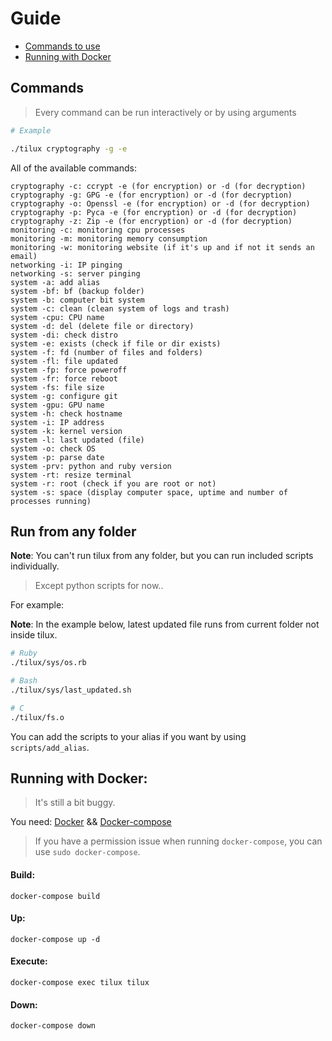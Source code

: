 # Guide

- [Commands to use](#commands)
- [Running with Docker](#running-with-docker)

## Commands

> Every command can be run interactively or by using arguments

```bash
# Example

./tilux cryptography -g -e
```

All of the available commands:

```
cryptography -c: ccrypt -e (for encryption) or -d (for decryption)
cryptography -g: GPG -e (for encryption) or -d (for decryption)
cryptography -o: Openssl -e (for encryption) or -d (for decryption)
cryptography -p: Pyca -e (for encryption) or -d (for decryption)
cryptography -z: Zip -e (for encryption) or -d (for decryption)
monitoring -c: monitoring cpu processes
monitoring -m: monitoring memory consumption
monitoring -w: monitoring website (if it's up and if not it sends an email)
networking -i: IP pinging
networking -s: server pinging
system -a: add alias
system -bf: bf (backup folder)
system -b: computer bit system
system -c: clean (clean system of logs and trash)
system -cpu: CPU name
system -d: del (delete file or directory)
system -di: check distro
system -e: exists (check if file or dir exists)
system -f: fd (number of files and folders)
system -fl: file updated
system -fp: force poweroff
system -fr: force reboot
system -fs: file size
system -g: configure git
system -gpu: GPU name
system -h: check hostname
system -i: IP address
system -k: kernel version
system -l: last updated (file)
system -o: check OS
system -p: parse date
system -prv: python and ruby version
system -rt: resize terminal
system -r: root (check if you are root or not)
system -s: space (display computer space, uptime and number of processes running)
```

## Run from any folder

**Note**: You can't run tilux from any folder, but you can run included scripts individually.

> Except python scripts for now..

For example:

**Note**: In the example below, latest updated file runs from current folder not inside tilux.

```bash
# Ruby
./tilux/sys/os.rb

# Bash
./tilux/sys/last_updated.sh

# C
./tilux/fs.o
```

You can add the scripts to your alias if you want by using `scripts/add_alias`.

## Running with Docker:

> It's still a bit buggy.

You need:
[Docker](https://docker.com) && [Docker-compose](https://docs.docker.com/compose/)

> If you have a permission issue when running `docker-compose`, you can use `sudo docker-compose`.

#### Build:

```
docker-compose build
```

#### Up:

```
docker-compose up -d
```

#### Execute:

```
docker-compose exec tilux tilux
```

#### Down:

```
docker-compose down
```
